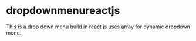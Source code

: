 # dropdownmenureactjs
This is a drop down menu  build in react js uses array for dynamic dropdown menu.
